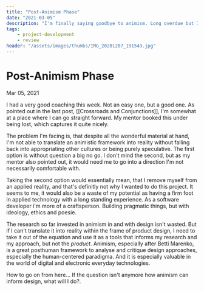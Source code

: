 ```yaml
---
title: "Post-Animism Phase"
date: "2021-03-05"
description: "I'm finally saying goodbye to animism. Long overdue but I believe the exchange with the subject brought much with it."
tags:
    - project-development
    - review
header: "/assets/images/thumbs/IMG_20201207_191543.jpg"
---
```

# Post-Animism Phase
Mar 05, 2021

I had a very good coaching this week. Not an easy one, but a good one. As pointed out in the last post, [[Crossroads and Conjunctions]], I'm somewhat at a place where I can go straight forward. My mentor booked this under being lost, which captures it quite nicely.

The problem I'm facing is, that despite all the wonderful material at hand, I'm not able to translate an animistic framework into reality without falling back into appropriating other cultures or being purely speculative. The first option is without question a big no go. I don't mind the second, but as my mentor also pointed out, it would need me to go into a direction I'm not necessarily comfortable with.

Taking the second option would essentially mean, that I remove myself from an applied reality, and that's definitly not why I wanted to do this project. It seems to me, it would also be a waste of my potential as having a firm foot in applied technology with a long standing experience. As a software developer i'm more of a craftsperson. Building pragmatic things, but with ideology, ethics and poesie.

The research so far invested in animism in and with design isn't wasted. But if I can't translate it into reality within the frame of product design, I need to take it out of the equation and use it as a tools that informs my research and my approach, but not the *product*. Animism, especially after Betti Marenko, is a great posthuman framework to analyse and critique design approaches, especially the human-centered paradigma. And it is especially valuable in the world of digital and electronic everyday technologies.

How to go on from here... If the question isn't anymore how animism can inform design, what will I do?.